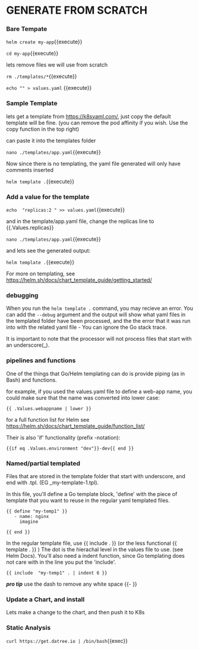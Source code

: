 # GENERATE FROM SCRATCH


### Bare Tempate

`helm create my-app`{{execute}}

`cd my-app`{{execute}}

lets remove files we will use from scratch

`rm ./templates/*`{{execute}}

`echo "" > values.yaml` {{execute}}

### Sample Template

lets get a template from https://k8syaml.com/, just copy the default template will be fine. (you can remove the pod affinity if you wish. Use the copy function in the top right)

can paste it into the templates folder

`nano ./templates/app.yaml`{{execute}}

Now since there is no templating, the yaml file generated will only have comments inserted

`helm template .`{{execute}}

### Add a value for the template

`echo  "replicas:2 " >> values.yaml`{{execute}}

and in the template/app.yaml file, change the replicas line to {{.Values.replicas}}


`nano ./templates/app.yaml`{{execute}}

and lets see the generated output:

`helm template .`{{execute}}

For more on templating, see https://helm.sh/docs/chart_template_guide/getting_started/


### debugging

When you run the `helm template .` command, you may recieve an error. You can add the `--debug` argument and the output will show what yaml files in the templated folder have been processed, and the the error that it was run into with the related yaml file - You can ignore the Go stack trace.

It is important to note that the processor will not process files that start with an underscore(_).


### pipelines and functions

One of the things that Go/Helm templating can do is provide piping (as in Bash) and functions.

for example, if you used the values.yaml file to define a web-app name, you could make sure that the name was converted into lower case:

`{{ .Values.webappname | lower }}`

for a full function list for Helm see https://helm.sh/docs/chart_template_guide/function_list/

Their is also 'if' functionality (prefix -notation):

`{{if eq .Values.environment "dev"}}-dev{{ end }}`


### Named/partial templated

Files that are stored in the template folder that start with underscore, and end with .tpl. (EG _my-template-1.tpl). 

In this file, you'll define a Go template block, 'define' with the piece of template that you want to reuse in the regular yaml templated files.

```
{{ define "my-temp1" }}
   - name: nginx
     imagine

{{ end }}
```

In the regular template file, use {{ include . }}  (or the less functional {{ template . }} )
The dot is the hierachal level in the values file to use. (see Helm Docs). You'll also need a indent function, since Go templating does not care with in the line you put the 'include'. 


```
{{ include  "my-temp1" . | indent 6 }}
```

***pro tip*** use the dash to remove any white space {{-  <cmd>}}


### Update a Chart, and install

Lets make a change to the chart, and then push it to K8s


### Static Analysis

`curl https://get.datree.io | /bin/bash`{{exec}}